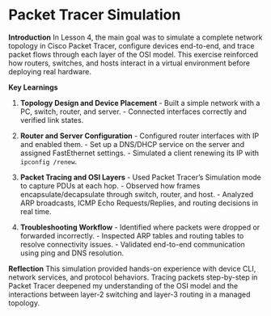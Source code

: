 # Packet Tracer Simulation

**Introduction** In Lesson 4, the main goal was to simulate a complete network topology in Cisco Packet Tracer, configure devices end-to-end, and trace packet flows through each layer of the OSI model. This exercise reinforced how routers, switches, and hosts interact in a virtual environment before deploying real hardware.

**Key Learnings**

1. **Topology Design and Device Placement** - Built a simple network with a PC, switch, router, and server. - Connected interfaces correctly and verified link states.

2. **Router and Server Configuration** - Configured router interfaces with IP and enabled them. - Set up a DNS/DHCP service on the server and assigned FastEthernet settings. - Simulated a client renewing its IP with `ipconfig /renew`.

3. **Packet Tracing and OSI Layers** - Used Packet Tracer’s Simulation mode to capture PDUs at each hop. - Observed how frames encapsulate/decapsulate through switch, router, and host. - Analyzed ARP broadcasts, ICMP Echo Requests/Replies, and routing decisions in real time.

4. **Troubleshooting Workflow** - Identified where packets were dropped or forwarded incorrectly. - Inspected ARP tables and routing tables to resolve connectivity issues. - Validated end-to-end communication using ping and DNS resolution.

**Reflection** This simulation provided hands-on experience with device CLI, network services, and protocol behaviors. Tracing packets step-by-step in Packet Tracer deepened my understanding of the OSI model and the interactions between layer-2 switching and layer-3 routing in a managed topology.